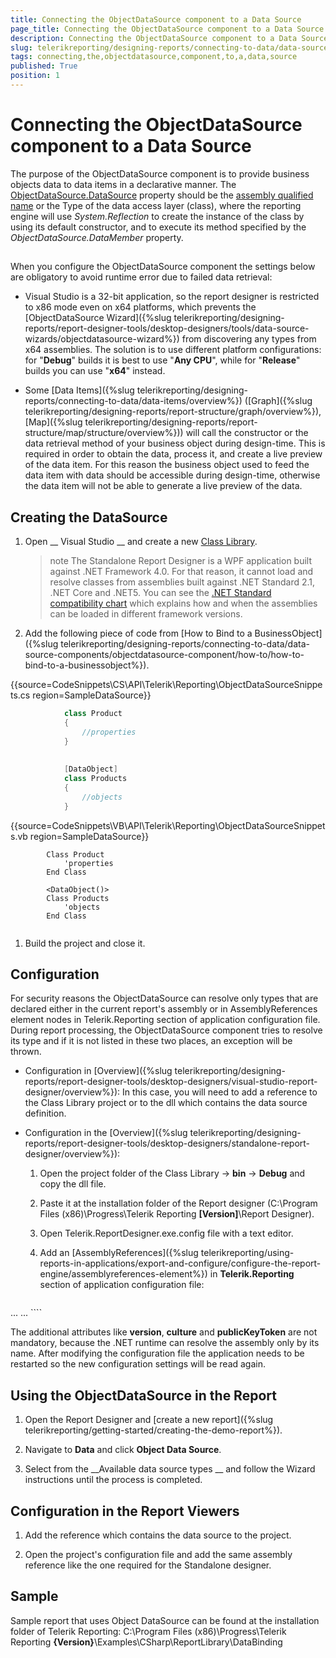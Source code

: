 ```yaml
---
title: Connecting the ObjectDataSource component to a Data Source
page_title: Connecting the ObjectDataSource component to a Data Source | for Telerik Reporting Documentation
description: Connecting the ObjectDataSource component to a Data Source
slug: telerikreporting/designing-reports/connecting-to-data/data-source-components/objectdatasource-component/connecting-the-objectdatasource-component-to-a-data-source
tags: connecting,the,objectdatasource,component,to,a,data,source
published: True
position: 1
---
```


# Connecting the ObjectDataSource component to a Data Source



The purpose of the ObjectDataSource component is to provide business objects data to data items in a declarative manner.         The [ObjectDataSource.DataSource](https://docs.telerik.com/reporting/p-telerik-reporting-objectdatasource-datasource) property should be the [assembly qualified name](https://msdn.microsoft.com/en-us/library/30wyt9tk) or the Type of the data access layer (class),         where the reporting engine will use *System.Reflection* to create the instance of the class         by using its default constructor, and to execute its method specified by the *ObjectDataSource.DataMember* property.       

## 

When you configure the ObjectDataSource component the settings below are obligatory to avoid runtime error due to failed data retrieval:

* Visual Studio is a 32-bit application, so the report designer is restricted to x86 mode even on x64 platforms, which prevents               the [ObjectDataSource Wizard]({%slug telerikreporting/designing-reports/report-designer-tools/desktop-designers/tools/data-source-wizards/objectdatasource-wizard%}) from discovering any types from x64 assemblies. The solution is to use different platform configurations: for "__Debug__"               builds it is best to use "__Any CPU__", while for "__Release__" builds you can use "__x64__" instead.             

* Some [Data Items]({%slug telerikreporting/designing-reports/connecting-to-data/data-items/overview%})               ([Graph]({%slug telerikreporting/designing-reports/report-structure/graph/overview%}),               [Map]({%slug telerikreporting/designing-reports/report-structure/map/structure/overview%})) will call the constructor               or the data retrieval method of your business object during design-time.               This is required in order to obtain the data, process it, and create a live preview of the data item. For this reason               the business object used to feed the data item with data should be accessible during design-time, otherwise the data item will not               be able to generate a live preview of the data.             

## Creating the DataSource

1. Open __                 Visual Studio               __ and create a new  [Class Library](https://docs.microsoft.com/en-us/cpp/mfc/class-library-overview?view=vs-2019).             

   >note The Standalone Report Designer is a WPF application built against .NET Framework 4.0.                 For that reason, it cannot load and resolve classes from assemblies built against .NET Standard 2.1, .NET Core and .NET5.                 You can see the                 [.NET Standard compatibility chart](https://docs.microsoft.com/en-us/dotnet/standard/net-standard) which explains how and when the assemblies can be loaded in different framework versions.               

1. Add the following piece of code from [How to Bind to a BusinessObject]({%slug telerikreporting/designing-reports/connecting-to-data/data-source-components/objectdatasource-component/how-to/how-to-bind-to-a-businessobject%}).             

{{source=CodeSnippets\CS\API\Telerik\Reporting\ObjectDataSourceSnippets.cs region=SampleDataSource}}
````C#
	        class Product
	        {
	            //properties
	        }
	
	
	        [DataObject]
	        class Products
	        {
	            //objects
	        }
````



{{source=CodeSnippets\VB\API\Telerik\Reporting\ObjectDataSourceSnippets.vb region=SampleDataSource}}
````VB
	    Class Product
	        'properties
	    End Class
	
	    <DataObject()>
	    Class Products
	        'objects
	    End Class
	
````



1. Build the project and close it.

## Configuration

For security reasons the ObjectDataSource can resolve only types that are declared either in the current report's assembly or in AssemblyReferences           element nodes in Telerik.Reporting section of application configuration file. During report processing,           the ObjectDataSource component tries to resolve its type and if it is not listed in these two places, an exception will be thrown.         

* Configuration in [Overview]({%slug telerikreporting/designing-reports/report-designer-tools/desktop-designers/visual-studio-report-designer/overview%}):             In this case, you will need to add a reference to the Class Library project or to the dll which contains the data source definition.             

* Configuration in the [Overview]({%slug telerikreporting/designing-reports/report-designer-tools/desktop-designers/standalone-report-designer/overview%}):             

   1. Open the project folder of the Class Library                   -> __bin__ -> __Debug__ and copy the dll file.                 

   1. Paste it at the installation folder of the Report designer (C:\Program Files (x86)\Progress\Telerik Reporting __[Version]__\Report Designer).                 

   1. Open Telerik.ReportDesigner.exe.config file with a text editor.                 

   1. Add an                   [AssemblyReferences]({%slug telerikreporting/using-reports-in-applications/export-and-configure/configure-the-report-engine/assemblyreferences-element%})                   in __Telerik.Reporting__ section of application configuration file:                 

	
    ````xml
<?xml version="1.0"?>
<configuration>
    <configSections>
        <section name="Telerik.Reporting" type="Telerik.Reporting.Configuration.ReportingConfigurationSection, Telerik.Reporting" allowLocation="true" allowDefinition="Everywhere" />
    </configSections>
    ...
	  <Telerik.Reporting>
		  <assemblyReferences>
			  <add name="yourAssemblyName"/>
    	</assemblyReferences>
 	  </Telerik.Reporting>
   ...
</configuration>
````

The additional attributes like __version__, __culture__ and __publicKeyToken__ are not mandatory,               because the .NET runtime can resolve the assembly only by its name.             After modifying the configuration file the application needs to be restarted so the new configuration settings will be read again.             

## Using the ObjectDataSource in the Report

1. Open the Report Designer and [create a new report]({%slug telerikreporting/getting-started/creating-the-demo-report%}).             

1. Navigate to __Data__ and click __Object Data Source__.             

1. Select from the __Available data source types __ and follow the Wizard instructions until the process is completed.             

## Configuration in the Report Viewers

1. Add the reference which contains the data source to the project.             

1. Open the project's configuration file and add the same assembly reference like the one required for the Standalone designer.             

## Sample

Sample report that uses Object DataSource can be found at the installation folder of Telerik Reporting:               C:\Program Files (x86)\Progress\Telerik Reporting __{Version}__\Examples\CSharp\ReportLibrary\DataBinding             
